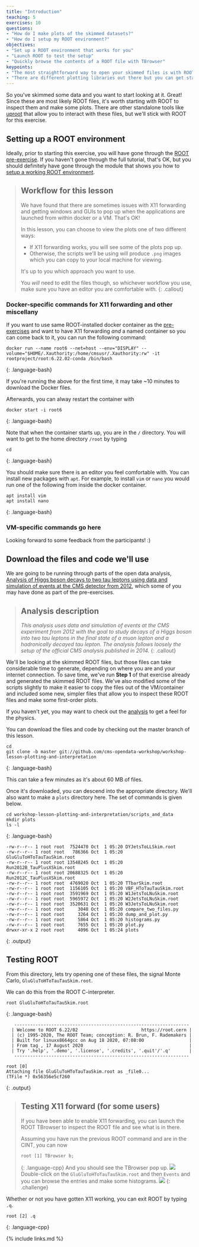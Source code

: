 ```yaml
---
title: "Introduction"
teaching: 5
exercises: 10
questions:
- "How do I make plots of the skimmed datasets?"
- "How do I setup my ROOT environment?"
objectives:
- "Set up a ROOT environment that works for you"
- "Launch ROOT to test the setup"
- "Quickly browse the contents of a ROOT file with TBrowser"
keypoints:
- "The most straightforward way to open your skimmed files is with ROOT"
- "There are different plotting libraries out there but you can get started pretty easily with ROOT"
---
```


So you've skimmed some data and you want to start looking at it. Great! Since
these are most likely ROOT files, it's worth starting with ROOT to inspect them 
and make some plots. There are other standalone tools like [uproot](https://github.com/scikit-hep/uproot)
that allow you to interact with these files, but we'll stick with ROOT for this exercise. 

## Setting up a ROOT environment

Ideally, prior to starting this exercise, you will have gone through 
the [ROOT pre-exercise](https://cms-opendata-workshop.github.io/workshop-lesson-root/).
If you haven't gone through the full tutorial, that's OK, but you should 
definitely have gone through the module that shows you how to 
[setup a working ROOT environment](https://cms-opendata-workshop.github.io/workshop-lesson-root/02-get-root/index.html).

> ## Workflow for this lesson
> We have found that there are sometimes issues with X11 forwarding and getting
> windows and GUIs to pop up when the applications are launched from within
> docker or a VM. That's OK! 
>
> In this lesson, you can choose to view the plots one of two different ways:
> * If X11 forwarding works, you will see some of the plots pop up. 
> * Otherwise, the scripts we'll be using will produce `.png` images which you can 
> copy to your local machine for viewing. 
> 
> It's up to you which approach you want to use. 
>
> You *will* need to edit the files though, so whichever workflow you use, make sure
> you have an editor you are comfortable with. 
{: .callout}

### Docker-specific commands for X11 forwarding and other miscellany

If you want to use same ROOT-installed docker container as the 
[pre-exercises](https://cms-opendata-workshop.github.io/workshop-lesson-root/) and want to have X11
forwarding *and* a named container so you can come back to it, you can run the following command:

~~~
docker run --name root6 --net=host --env="DISPLAY" --volume="$HOME/.Xauthority:/home/cmsusr/.Xauthority:rw" -it rootproject/root:6.22.02-conda /bin/bash
~~~
{: .language-bash}

If you're running the above for the first time, it may take ~10 minutes to download the Docker files. 

Afterwards, you can alway restart the container with 

~~~
docker start -i root6
~~~
{: .language-bash}

Note that when the container starts up, you are in the `/` directory. You will want to 
get to the home directory
`/root` by typing

~~~
cd
~~~
{: .language-bash}

You should make sure there is an editor you feel comfortable with. You can install
new packages with `apt`. For example, to install `vim` or `nano` you would run one of
the following from inside the docker container. 

~~~
apt install vim
apt install nano
~~~
{: .language-bash}


### VM-specific commands go here

Looking forward to some feedback from the participants! :)


## Download the files and code we'll use

We are going to be running through parts of the open data analysis,
[Analysis of Higgs boson decays to two tau leptons using data and simulation of events at the CMS detector from 2012](http://opendata.cern.ch/record/12350),
which some of you may have done as part of the pre-exercises. 

> ## Analysis description
> *This analysis uses data and simulation of events at the CMS experiment from 
> 2012 with the goal to study decays of a Higgs boson into two tau leptons 
> in the final state of a muon lepton and a hadronically decayed tau lepton. 
> The analysis follows loosely the setup of the official CMS analysis published in 2014.*
{: .callout}

We'll be looking at the skimmed ROOT files, but those files can take considerable time to 
generate, depending on where you are and your internet connection. To save time, we've run
**Step 1** of that exercise already and generated the skimmed ROOT files. We've also 
modified some of the scripts slightly to make it easier to copy the files out of the VM/container
and included some new, simpler files that allow you to inspect these ROOT files
and make some first-order plots. 

If you haven't yet, you may want to check out the [analysis](http://opendata.cern.ch/record/12350)
to get a feel for the physics. 

You can download the files and code by checking out the master branch of this
lesson.

~~~
cd
git clone -b master git://github.com/cms-opendata-workshop/workshop-lesson-plotting-and-interpretation
~~~
{: .language-bash}

This can take a few minutes as it's about 60 MB of files. 

Once it's downloaded, you can descend into the appropriate directory. 
We'll also want to make a `plots` directory here. The set of commands
is given below. 

~~~
cd workshop-lesson-plotting-and-interpretation/scripts_and_data
mkdir plots
ls -l
~~~
{: .language-bash}

~~~
-rw-r--r-- 1 root root  7524470 Oct  1 05:20 DYJetsToLLSkim.root
-rw-r--r-- 1 root root   786366 Oct  1 05:20 GluGluToHToTauTauSkim.root
-rw-r--r-- 1 root root 13548245 Oct  1 05:20 Run2012B_TauPlusXSkim.root
-rw-r--r-- 1 root root 20688325 Oct  1 05:20 Run2012C_TauPlusXSkim.root
-rw-r--r-- 1 root root  4769020 Oct  1 05:20 TTbarSkim.root
-rw-r--r-- 1 root root  1156105 Oct  1 05:20 VBF_HToTauTauSkim.root
-rw-r--r-- 1 root root  3591969 Oct  1 05:20 W1JetsToLNuSkim.root
-rw-r--r-- 1 root root  5965972 Oct  1 05:20 W2JetsToLNuSkim.root
-rw-r--r-- 1 root root  3520631 Oct  1 05:20 W3JetsToLNuSkim.root
-rw-r--r-- 1 root root     3048 Oct  1 05:20 compare_two_files.py
-rw-r--r-- 1 root root     3264 Oct  1 05:20 dump_and_plot.py
-rw-r--r-- 1 root root     5864 Oct  1 05:20 histograms.py
-rw-r--r-- 1 root root     7655 Oct  1 05:20 plot.py
drwxr-xr-x 2 root root     4096 Oct  1 05:24 plots
~~~
{: .output}


## Testing ROOT

From this directory, lets try opening one of these files, the signal Monte Carlo, 
`GluGluToHToTauTauSkim.root`.

We can do this from the ROOT C-interpreter.

~~~
root GluGluToHToTauTauSkim.root
~~~
{: .language-bash}
~~~
   ------------------------------------------------------------------
  | Welcome to ROOT 6.22/02                        https://root.cern |
  | (c) 1995-2020, The ROOT Team; conception: R. Brun, F. Rademakers |
  | Built for linuxx8664gcc on Aug 18 2020, 07:08:00                 |
  | From tag , 17 August 2020                                        |
  | Try '.help', '.demo', '.license', '.credits', '.quit'/'.q'       |
   ------------------------------------------------------------------

root [0]
Attaching file GluGluToHToTauTauSkim.root as _file0...
(TFile *) 0x56356e5cf260
~~~
{: .output}

> ## Testing X11 forward (for some users)
> If you have been able to enable X11 forwarding, you can launch
> the ROOT TBrowser to inspect the ROOT file and see what is in there. 
>
> Assuming you have run the previous ROOT command and are in the CINT, you can now
> ~~~
> root [1] TBrowser b;
> ~~~
> {: .language-cpp}
> And you should see the TBrowser pop up. 
> ![](../assets/img/root_tbrowser_00.png)
> Double-click on the 
> `GluGluToHToTauTauSkim.root` and then `Events` and you can browse the entries and make
> some histograms. 
> ![](../assets/img/root_tbrowser_01.png)
{: .challenge}

Whether or not you have gotten X11 working, you can exit ROOT by typing `.q`.
~~~
root [2] .q
~~~
{: .language-cpp}



{% include links.md %}

